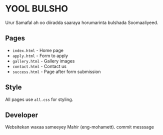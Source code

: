 # YOOL BULSHO

Urur Samafal ah oo diiradda saaraya horumarinta bulshada Soomaaliyeed.

## Pages

- `index.html` - Home page
- `apply.html` - Form to apply
- `gallery.html` - Gallery images
- `contact.html` - Contact us
- `success.html` - Page after form submission

## Style

All pages use `all.css` for styling.

## Developer

Websitekan waxaa sameeyey Mahir (eng-mohamett).
commit messsage
